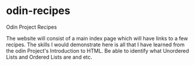 # odin-recipes
Odin Project Recipes

The website will consist of a main index page which will have links to a few recipes. The skills I would demonstrate here is all that I have learned
from the odin Project's Introduction to HTML. Be able to identify what Unordered Lists and Ordered Lists are and etc.
